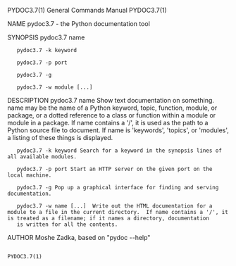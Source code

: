 PYDOC3.7(1)                                                                                General Commands Manual                                                                                PYDOC3.7(1)

NAME
       pydoc3.7 - the Python documentation tool

SYNOPSIS
       pydoc3.7 name

       pydoc3.7 -k keyword

       pydoc3.7 -p port

       pydoc3.7 -g

       pydoc3.7 -w module [...]

DESCRIPTION
       pydoc3.7  name  Show  text documentation on something.  name may be the name of a Python keyword, topic, function, module, or package, or a dotted reference to a class or function within a module or
       module in a package.  If name contains a '/', it is used as the path to a Python source file to document. If name is 'keywords', 'topics', or 'modules', a listing of these things is displayed.

       pydoc3.7 -k keyword Search for a keyword in the synopsis lines of all available modules.

       pydoc3.7 -p port Start an HTTP server on the given port on the local machine.

       pydoc3.7 -g Pop up a graphical interface for finding and serving documentation.

       pydoc3.7 -w name [...]  Write out the HTML documentation for a module to a file in the current directory.  If name contains a '/', it is treated as a filename; if it names a directory, documentation
       is written for all the contents.

AUTHOR
       Moshe Zadka, based on "pydoc --help"

                                                                                                                                                                                                  PYDOC3.7(1)
